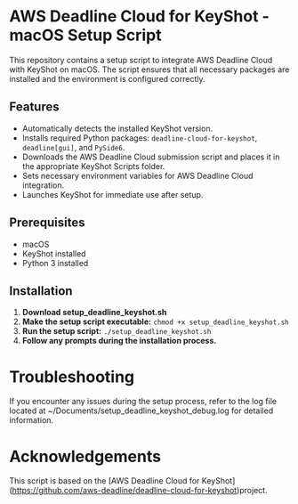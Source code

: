 # AWS Deadline Cloud for KeyShot - macOS Setup Script

This repository contains a setup script to integrate AWS Deadline Cloud with KeyShot on macOS. The script ensures that all necessary packages are installed and the environment is configured correctly.

## Features

- Automatically detects the installed KeyShot version.
- Installs required Python packages: `deadline-cloud-for-keyshot`, `deadline[gui]`, and `PySide6`.
- Downloads the AWS Deadline Cloud submission script and places it in the appropriate KeyShot Scripts folder.
- Sets necessary environment variables for AWS Deadline Cloud integration.
- Launches KeyShot for immediate use after setup.

## Prerequisites

- macOS
- KeyShot installed
- Python 3 installed

## Installation
1. **Download setup_deadline_keyshot.sh**
2. **Make the setup script executable:**
```chmod +x setup_deadline_keyshot.sh```
3. **Run the setup script:**
```./setup_deadline_keyshot.sh```
4. **Follow any prompts during the installation process.**

# Troubleshooting
If you encounter any issues during the setup process, refer to the log file located at ~/Documents/setup_deadline_keyshot_debug.log for detailed information.

# Acknowledgements
This script is based on the [AWS Deadline Cloud for KeyShot] (https://github.com/aws-deadline/deadline-cloud-for-keyshot)project.

